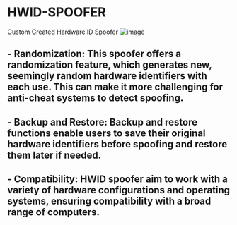 # HWID-SPOOFER
Custom Created Hardware ID Spoofer
![image](https://github.com/Freex77/HWID-SPOOFER/assets/145994710/84fbe222-2c35-4ca5-8e3f-dfd505837e3b)

## - Randomization: This spoofer offers a randomization feature, which generates new, seemingly random hardware identifiers with each use. This can make it more challenging for anti-cheat systems to detect spoofing.

## - Backup and Restore: Backup and restore functions enable users to save their original hardware identifiers before spoofing and restore them later if needed.

## - Compatibility: HWID spoofer aim to work with a variety of hardware configurations and operating systems, ensuring compatibility with a broad range of computers.
